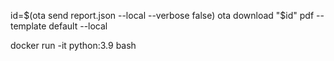 

id=$(ota send report.json --local --verbose false)
ota download "$id" pdf --template default --local


docker run -it python:3.9 bash